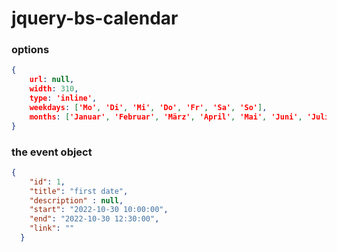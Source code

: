 # jquery-bs-calendar
### options
```json
{
    url: null,
    width: 310,
    type: 'inline',
    weekdays: ['Mo', 'Di', 'Mi', 'Do', 'Fr', 'Sa', 'So'],
    months: ['Januar', 'Februar', 'März', 'April', 'Mai', 'Juni', 'Juli', 'August', 'September', 'Oktober', 'November', 'Dezember']
}
```
### the event object
```json
{
    "id": 1,
    "title": "first date",
    "description" : null,
    "start": "2022-10-30 10:00:00",
    "end": "2022-10-30 12:30:00",
    "link": ""
  }
```